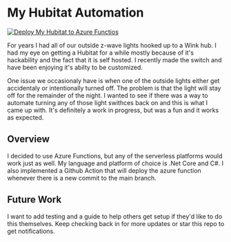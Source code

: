# My Hubitat Automation

[![Deploy My Hubitat to Azure Functios](https://github.com/myty/my-hubitat/actions/workflows/windows-dotnet-functionapp-on-azure.yml/badge.svg)](https://github.com/myty/my-hubitat/actions/workflows/windows-dotnet-functionapp-on-azure.yml)

For years I had all of our outside z-wave lights hooked up to a Wink hub.
I had my eye on getting a Hubitat for a while mostly because of it's hackability and the fact that it is self hosted.
I recently made the switch and have been enjoying it's abilty to be customized.

One issue we occasionaly have is when one of the outside lights either get accidentaly or intentionally turned off.
The problem is that the light will stay off for the remainder of the night.
I wanted to see if there was a way to automate turning any of those light swithces back on and this is what I came up with.
It's definitely a work in progress, but was a fun and it works as expected.

## Overview

I decided to use Azure Functions, but any of the serverless platforms would work just as well.
My language and platform of choice is .Net Core and C#.
I also implemented a Github Action that will deploy the azure function whenever there is a new commit to the main branch.

## Future Work

I want to add testing and a guide to help others get setup if they'd like to do this themselves. Keep checking back in for more updates or star this repo to get notifications.